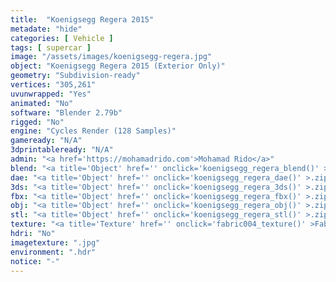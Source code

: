 ```yaml
---
title:  "Koenigsegg Regera 2015"
metadate: "hide"
categories: [ Vehicle ]
tags: [ supercar ]
image: "/assets/images/koenigsegg-regera.jpg"
object: "Koenigsegg Regera 2015 (Exterior Only)"
geometry: "Subdivision-ready"
vertices: "305,261"
uvunwrapped: "Yes"
animated: "No"
software: "Blender 2.79b"
rigged: "No"
engine: "Cycles Render (128 Samples)"
gameready: "N/A"
3dprintableready: "N/A"
admin: "<a href='https://mohamadrido.com'>Mohamad Rido</a>"
blend: "<a title='Object' href='' onclick='koenigsegg_regera_blend()' >.zip 16.6 MB</a>"
dae: "<a title='Object' href='' onclick='koenigsegg_regera_dae()' >.zip 6.5 MB</a>"
3ds: "<a title='Object' href='' onclick='koenigsegg_regera_3ds()' >.zip 1.4 MB</a>"
fbx: "<a title='Object' href='' onclick='koenigsegg_regera_fbx()' >.zip 7.4 MB</a>"
obj: "<a title='Object' href='' onclick='koenigsegg_regera_obj()' >.zip 5.9 MB</a>"
stl: "<a title='Object' href='' onclick='koenigsegg_regera_stl()' >.zip 8.1 MB</a>"
texture: "<a title='Texture' href='' onclick='fabric004_texture()' >Fabric004</a>"
hdri: "No"
imagetexture: ".jpg"
environment: ".hdr"
notice: "-"
---
```


